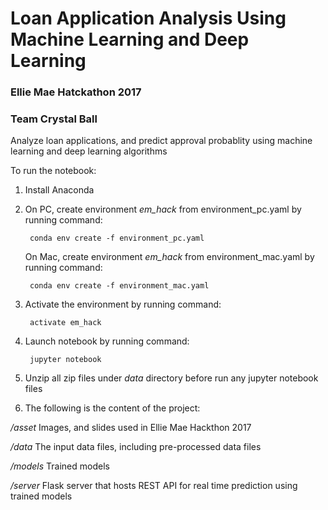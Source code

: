 # Loan Application Analysis Using Machine Learning and Deep Learning

### Ellie Mae Hatckathon 2017
### Team Crystal Ball

Analyze loan applications, and predict approval probablity using machine learning and deep learning algorithms

To run the notebook:

1. Install Anaconda
2. On PC, create environment *em_hack* from environment_pc.yaml by running command:

        conda env create -f environment_pc.yaml
        
   On Mac, create environment *em_hack* from environment_mac.yaml by running command:

        conda env create -f environment_mac.yaml
          
3. Activate the environment by running command: 

        activate em_hack
        
4. Launch notebook by running command: 

        jupyter notebook
        
5. Unzip all zip files under *data* directory before run any jupyter notebook files

6. The following is the content of the project:

*/asset*    Images, and slides used in Ellie Mae Hackthon 2017

*/data*     The input data files, including pre-processed data files

*/models*   Trained models

*/server*   Flask server that hosts REST API for real time prediction using trained models

